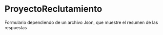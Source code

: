 # ProyectoReclutamiento
Formulario dependiendo de un archivo Json, que muestre el resumen de las respuestas
